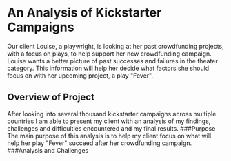 # An Analysis of Kickstarter Campaigns
Our client Louise, a playwright, is looking at her past crowdfunding projects, with a focus on plays, to help support her new crowdfunding campaign. Louise wants a better picture of past successes and failures in the theater category. This information will help her decide what factors she should focus on with her upcoming project, a play "Fever".
## Overview of Project
After looking into several thousand kickstarter campaigns across multiple countries I am able to present my client with an analysis of my findings, challenges and difficulties encountered and my final results.
###Purpose
The main purpose of this analysis is to help my client focus on what will help her play "Fever" succeed after her crowdfunding campaign.
###Analysis and Challenges
